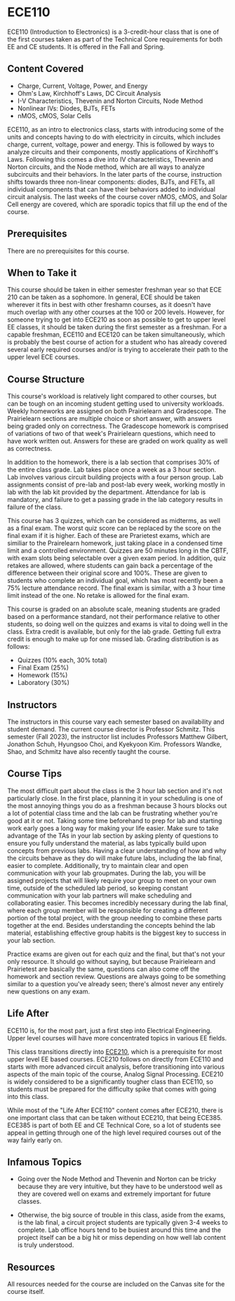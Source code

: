 # ECE110

ECE110 (Introduction to Electronics) is a 3-credit-hour class that is one of the first courses taken as part of the Technical Core requirements for both EE and CE students. It is offered in the Fall and Spring.

## Content Covered

- Charge, Current, Voltage, Power, and Energy
- Ohm's Law, Kirchhoff's Laws, DC Circuit Analysis
- I-V Characteristics, Thevenin and Norton Circuits, Node Method
- Nonlinear IVs: Diodes, BJTs, FETs
- nMOS, cMOS, Solar Cells

ECE110, as an intro to electronics class, starts with introducing some of the units and concepts having to do with electricity in circuits, which includes charge, current, voltage, power and energy. This is followed by ways to analyze circuits and their components, mostly applications of Kirchhoff's Laws. Following this comes a dive into IV characteristics, Thevenin and Norton circuits, and the Node method, which are all ways to analyze subcircuits and their behaviors. In the later parts of the course, instruction shifts towards three non-linear components: diodes, BJTs, and FETs, all individual components that can have their behaviors added to individual circuit analysis. The last weeks of the course cover nMOS, cMOS, and Solar Cell energy are covered, which are sporadic topics that fill up the end of the course.

## Prerequisites

There are no prerequisites for this course.

## When to Take it

This course should be taken in either semester freshman year so that ECE 210 can be taken as a sophomore. In general, ECE should be taken wherever it fits in best with other freshamn courses, as it doesn't have much overlap with any other courses at the 100 or 200 levels. However, for someone trying to get into ECE210 as soon as possible to get to upper level EE classes, it should be taken during the first semester as a freshman. For a capable freshman, ECE110 and ECE120 can be taken simultaneously, which is probably the best course of action for a student who has already covered several early required courses and/or is trying to accelerate their path to the upper level ECE courses.

## Course Structure

This course's workload is relatively light compared to other courses, but can be tough on an incoming student getting used to university workloads. Weekly homeworks are assigned on both Prairielearn and Gradescope. The Prairielearn sections are multiple choice or short answer, with answers being graded only on correctness. The Gradescope homework is comprised of variations of two of that week's Prairielearn questions, which need to have work written out. Answers for these are graded on work quality as well as correctness.

In addition to the homework, there is a lab section that comprises 30% of the entire class grade. Lab takes place once a week as a 3 hour section. Lab involves various circuit building projects with a four person group. Lab assignments consist of pre-lab and post-lab every week, working mostly in lab with the lab kit provided by the department. Attendance for lab is mandatory, and failure to get a passing grade in the lab category results in failure of the class.

This course has 3 quizzes, which can be considered as midterms, as well as a final exam. The worst quiz score can be replaced by the score on the final exam if it is higher. Each of these are Prarietest exams, which are similiar to the Prairelearn homework, just taking place in a condensed time limit and a controlled environment. Quizzes are 50 minutes long in the CBTF, with exam slots being selectable over a given exam period. In addition, quiz retakes are allowed, where students can gain back a percentage of the difference between their original score and 100%. These are given to students who complete an individual goal, which has most recently been a 75% lecture attendance record. The final exam is similar, with a 3 hour time limit instead of the one. No retake is allowed for the final exam.

This course is graded on an absolute scale, meaning students are graded based on a performance standard, not their performance relative to other students, so doing well on the quizzes and exams is vital to doing well in the class. Extra credit is available, but only for the lab grade. Getting full extra credit is enough to make up for one missed lab. Grading distribution is as follows:

- Quizzes (10% each, 30% total)
- Final Exam (25%)
- Homework (15%)
- Laboratory (30%)

## Instructors

The instructors in this course vary each semester based on availability and student demand. The current course director is Professor Schmitz. This semester (Fall 2023), the instructor list includes Professors Matthew Gilbert, Jonathon Schuh, Hyungsoo Choi, and Kyekyoon Kim. Professors Wandke, Shao, and Schmitz have also recently taught the course.

## Course Tips

The most difficult part about the class is the 3 hour lab section and it's not particularly close. In the first place, planning it in your scheduling is one of the most annoying things you do as a freshman because 3 hours blocks out a lot of potential class time and the lab can be frustrating whether you're good at it or not. Taking some time beforehand to prep for lab and starting work early goes a long way for making your life easier. Make sure to take advantage of the TAs in your lab section by asking plenty of questions to ensure you fully understand the material, as labs typically build upon concepts from previous labs. Having a clear understanding of how and why the circuits behave as they do will make future labs, including the lab final, easier to complete. Additionally, try to maintain clear and open communication with your lab groupmates. During the lab, you will be assigned projects that will likely require your group to meet on your own time, outside of the scheduled lab period, so keeping constant communication with your lab partners will make scheduling and collaborating easier. This becomes incredibly necessary during the lab final, where each group member will be responsible for creating a different portion of the total project, with the group needing to combine these parts together at the end. Besides understanding the concepts behind the lab material, establishing effective group habits is the biggest key to success in your lab section.

Practice exams are given out for each quiz and the final, but that's not your only resource. It should go without saying, but because Prairielearn and Prairietest are basically the same, questions can also come off the homework and section review. Questions are always going to be something similar to a question you've already seen; there's almost never any entirely new questions on any exam.

## Life After

ECE110 is, for the most part, just a first step into Electrical Engineering. Upper level courses will have more concentrated topics in various EE fields.

This class transitions directly into [ECE210](ECE210.md), which is a prerequisite for most upper level EE based courses. ECE210 follows on directly from ECE110 and starts with more advanced circuit analysis, before transitioning into various aspects of the main topic of the course, Analog Signal Processing. ECE210 is widely considered to be a significantly tougher class than ECE110, so students must be prepared for the difficulty spike that comes with going into this class.

While most of the "Life After ECE110" content comes after ECE210, there is one important class that can be taken without ECE210, that being ECE385. ECE385 is part of both EE and CE Technical Core, so a lot of students see appeal in getting through one of the high level required courses out of the way fairly early on.

## Infamous Topics

- Going over the Node Method and Thevenin and Norton can be tricky because they are very intuitive, but they have to be understood well as they are covered well on exams and extremely important for future classes. 

- Otherwise, the big source of trouble in this class, aside from the exams, is the lab final, a circuit project students are typically given 3-4 weeks to complete. Lab office hours tend to be busiest around this time and the project itself can be a big hit or miss depending on how well lab content is truly understood.

## Resources

All resources needed for the course are included on the Canvas site for the course itself.
